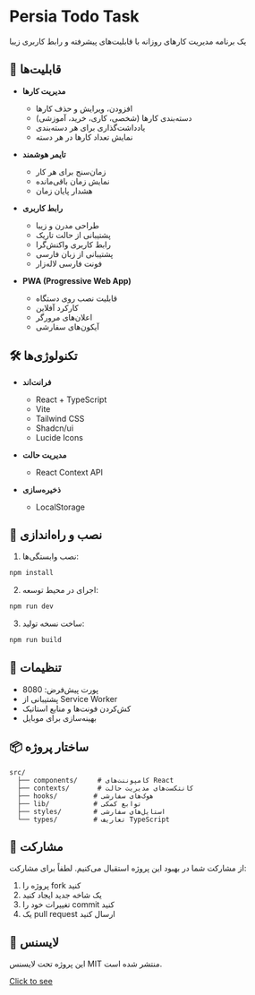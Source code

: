 # Persia Todo Task

یک برنامه مدیریت کارهای روزانه با قابلیت‌های پیشرفته و رابط کاربری زیبا

## 🚀 قابلیت‌ها

- **مدیریت کارها**
  - افزودن، ویرایش و حذف کارها
  - دسته‌بندی کارها (شخصی، کاری، خرید، آموزشی)
  - یادداشت‌گذاری برای هر دسته‌بندی
  - نمایش تعداد کارها در هر دسته

- **تایمر هوشمند**
  - زمان‌سنج برای هر کار
  - نمایش زمان باقی‌مانده
  - هشدار پایان زمان

- **رابط کاربری**
  - طراحی مدرن و زیبا
  - پشتیبانی از حالت تاریک
  - رابط کاربری واکنش‌گرا
  - پشتیبانی از زبان فارسی
  - فونت فارسی لاله‌زار

- **PWA (Progressive Web App)**
  - قابلیت نصب روی دستگاه
  - کارکرد آفلاین
  - اعلان‌های مرورگر
  - آیکون‌های سفارشی

## 🛠️ تکنولوژی‌ها

- **فرانت‌اند**
  - React + TypeScript
  - Vite
  - Tailwind CSS
  - Shadcn/ui
  - Lucide Icons

- **مدیریت حالت**
  - React Context API

- **ذخیره‌سازی**
  - LocalStorage

## 📱 نصب و راه‌اندازی

1. نصب وابستگی‌ها:
```bash
npm install
```

2. اجرای در محیط توسعه:
```bash
npm run dev
```

3. ساخت نسخه تولید:
```bash
npm run build
```

## 🔧 تنظیمات

- پورت پیش‌فرض: 8080
- پشتیبانی از Service Worker
- کش‌کردن فونت‌ها و منابع استاتیک
- بهینه‌سازی برای موبایل

## 📦 ساختار پروژه

```
src/
  ├── components/     # کامپوننت‌های React
  ├── contexts/       # کانتکست‌های مدیریت حالت
  ├── hooks/         # هوک‌های سفارشی
  ├── lib/           # توابع کمکی
  ├── styles/        # استایل‌های سفارشی
  └── types/         # تعاریف TypeScript
```

## 🤝 مشارکت

از مشارکت شما در بهبود این پروژه استقبال می‌کنیم. لطفاً برای مشارکت:

1. پروژه را fork کنید
2. یک شاخه جدید ایجاد کنید
3. تغییرات خود را commit کنید
4. یک pull request ارسال کنید

## 📄 لایسنس

این پروژه تحت لایسنس MIT منتشر شده است.

<a href="https://preview--persia-todo-task.lovable.app/">Click to see</a>
